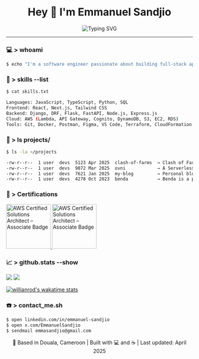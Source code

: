 <!-- TITLE -->
<h1 align="center">Hey 👋 I'm Emmanuel Sandjio</h1>

<!-- ASCII ART or TERMINAL STYLE INTRO -->
<p align="center">
  <img src="https://readme-typing-svg.demolab.com?font=Fira+Code&pause=1000&color=000000&center=true&vCenter=true&width=435&lines=Full-Stack+Developer;AWS+Solutions+Architect;Open+Source+Contributor" alt="Typing SVG" />
</p>

---

### 💻 > whoami

```bash
$ echo "I'm a software engineer passionate about building full-stack applications with modern cloud infrastructure."
```
### 🧠 > skills --list
```bash
$ cat skills.txt

Languages: JavaScript, TypeScript, Python, SQL
Frontend: React, Next.js, Tailwind CSS
Backend: Django, DRF, Flask, FastAPI, Node.js, Express.js
Cloud: AWS (Lambda, API Gateway, Cognito, DynamoDB, S3, EC2, RDS)
Tools: Git, Docker, Postman, Figma, VS Code, Terraform, CloudFormation
```
### 🚀 > ls projects/
```bash
$ ls -la ~/projects

-rw-r--r--  1 user  devs  5123 Apr 2025  clash-of-farms  → Clash of Farms (COF) is a browser-based strategy game that blends dynamic battles with immersive farm management. Built for the Spring Hackathon 2025, hosted by Serverless Guru.
-rw-r--r--  1 user  devs  9872 Mar 2025  ovni            → A Serverless e-commerce web app built on AWS
-rw-r--r--  1 user  devs  7621 Jan 2025  my-blog         → Personal blog where I write about the lastest trends in the cloud space
-rw-r--r--  1 user  devs  4278 Oct 2023  benda           → Benda is a prenancy monitoring app couple with an IoT watch for the detection of early signs of pregnancy complications
```
### 📜 > Certifications
<p align="left">
  <a href="https://www.credly.com/badges/80361075-89ee-481e-9277-6d1823ce46c9/public_url" target="_blank">
    <img src="https://images.credly.com/size/340x340/images/0e284c3f-5164-4b21-8660-0d84737941bc/image.png" width="120" alt="AWS Certified Solutions Architect – Associate Badge"/>
  </a>
  <a href="https://www.credly.com/badges/9d98c834-5cc3-41b5-a5e1-d31a7e7eb244/public_url" target="_blank">
    <img src="https://images.credly.com/size/340x340/images/51984979-f759-49f0-8bb3-5310d364fdbe/image.png" width="120" alt="AWS Certified Solutions Architect – Associate Badge"/>
  </a>
</p>


### 📈 > github.stats --show
<p align="left"> <img src="https://github-readme-stats.vercel.app/api?username=Sandjio&show_icons=true&theme=great-gatsby"" /> 
  <img src="https://github-readme-stats.vercel.app/api/top-langs/?username=Sandjio&layout=compact&theme=great-gatsby"" /> 
</p>

[![willianrod's wakatime stats](https://github-readme-stats.vercel.app/api/wakatime?username=emma_sandjio&&theme=gotham)](https://github.com/anuraghazra/github-readme-stats)

### ☎️ > contact_me.sh
```bash
$ open linkedin.com/in/emmanuel-sandjio
$ open x.com/EmmanuelSandjio
$ sendmail emmasandjio@gmail.com
```
<!-- FOOTER --> 
<p align="center">📍 Based in Douala, Cameroon | Built with 💻 and ☕ | Last updated: April 2025</p>
